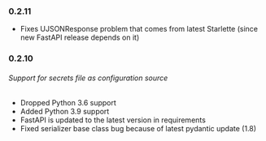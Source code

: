 ### 0.2.11
  * Fixes UJSONResponse problem that comes from latest Starlette (since new FastAPI release depends on it)

### 0.2.10
###### Support for secrets file as configuration source

  * Dropped Python 3.6 support
  * Added Python 3.9 support
  * FastAPI is updated to the latest version in requirements
  * Fixed serializer base class bug because of latest pydantic update (1.8)
